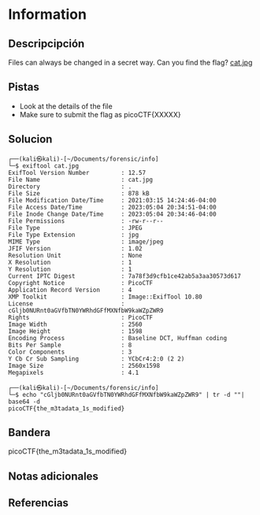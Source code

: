 # Information
## Descripcipción
Files can always be changed in a secret way. Can you find the flag? [cat.jpg](https://mercury.picoctf.net/static/b4d62f6e431dc8e563309ea8c33a06b3/cat.jpg)
## Pistas
- Look at the details of the file
- Make sure to submit the flag as picoCTF{XXXXX}
## Solucion
```
┌──(kali㉿kali)-[~/Documents/forensic/info]
└─$ exiftool cat.jpg
ExifTool Version Number         : 12.57
File Name                       : cat.jpg
Directory                       : .
File Size                       : 878 kB
File Modification Date/Time     : 2021:03:15 14:24:46-04:00
File Access Date/Time           : 2023:05:04 20:34:51-04:00
File Inode Change Date/Time     : 2023:05:04 20:34:46-04:00
File Permissions                : -rw-r--r--
File Type                       : JPEG
File Type Extension             : jpg
MIME Type                       : image/jpeg
JFIF Version                    : 1.02
Resolution Unit                 : None
X Resolution                    : 1
Y Resolution                    : 1
Current IPTC Digest             : 7a78f3d9cfb1ce42ab5a3aa30573d617
Copyright Notice                : PicoCTF
Application Record Version      : 4
XMP Toolkit                     : Image::ExifTool 10.80
License                         : cGljb0NURnt0aGVfbTN0YWRhdGFfMXNfbW9kaWZpZWR9
Rights                          : PicoCTF
Image Width                     : 2560
Image Height                    : 1598
Encoding Process                : Baseline DCT, Huffman coding
Bits Per Sample                 : 8
Color Components                : 3
Y Cb Cr Sub Sampling            : YCbCr4:2:0 (2 2)
Image Size                      : 2560x1598
Megapixels                      : 4.1

┌──(kali㉿kali)-[~/Documents/forensic/info]
└─$ echo "cGljb0NURnt0aGVfbTN0YWRhdGFfMXNfbW9kaWZpZWR9" | tr -d ""| base64 -d
picoCTF{the_m3tadata_1s_modified}   
```
## Bandera
picoCTF{the_m3tadata_1s_modified}
## Notas adicionales
## Referencias